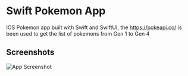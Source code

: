 
# Swift Pokemon App

IOS Pokemon app built with Swift and SwiftUI, the https://pokeapi.co/ is been used to get the list of pokemons from Gen 1 to Gen 4


## Screenshots

![App Screenshot](https://i.imgur.com/lLlFdVX.png)

  
